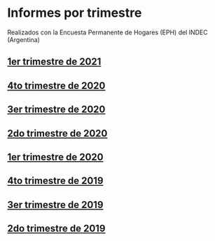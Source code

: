 # Informes por trimestre

Realizados con la Encuesta Permanente de Hogares (EPH) del INDEC (Argentina)

## [1er trimestre de 2021](trim_2021_01/informe.nb.html)

## [4to trimestre de 2020](trim_2020_04/informe.nb.html)

## [3er trimestre de 2020](trim_2020_03/informe.nb.html)

## [2do trimestre de 2020](trim_2020_02/informe.nb.html)

## [1er trimestre de 2020](trim_2020_01/informe.nb.html)

## [4to trimestre de 2019](trim_2019_04/informe.nb.html)

## [3er trimestre de 2019](trim_2019_03/informe.nb.html)

## [2do trimestre de 2019](trim_2019_02/informe.nb.html)




